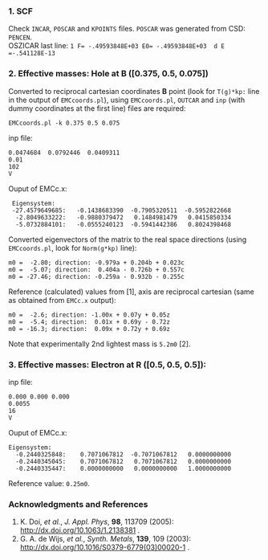 ### 1. SCF
Check ```INCAR```, ```POSCAR``` and ```KPOINTS``` files. ```POSCAR``` was generated from CSD: ```PENCEN```.  
OSZICAR last line: ```1 F= -.49593848E+03 E0= -.49593848E+03  d E =-.541128E-13```

### 2. Effective masses: Hole at **B** ([0.375, 0.5, 0.075])
Converted to reciprocal cartesian coordinates **B** point (look for ```T(g)*kp:``` line in the output of ```EMCcoords.pl```), using ```EMCcoords.pl```, ```OUTCAR``` and ```inp``` (with dummy coordinates at the first line) files are required:
```
EMCcoords.pl -k 0.375 0.5 0.075
```

inp file:
```
0.0474684  0.0792446  0.0409311
0.01
102
V
```

Ouput of EMCc.x:
```
 Eigensystem:
 -27.4579649685:   -0.1438683390  -0.7905320511  -0.5952822668
  -2.8049633222:   -0.9880379472   0.1484981479   0.0415850334
  -5.0732884101:   -0.0555240123  -0.5941442386   0.8024398468
```

Converted eigenvectors of the matrix to the real space directions (using ```EMCcoords.pl```, look for ```Norm(g*kp)``` line):
```
m0 =  -2.80; direction: -0.979a + 0.204b + 0.023c
m0 =  -5.07; direction:  0.404a - 0.726b + 0.557c
m0 = -27.46; direction: -0.259a - 0.932b - 0.255c
```

Reference (calculated) values from [1], axis are reciprocal cartesian (same as obtained from ```EMCc.x``` output):
```
m0 =  -2.6; direction: -1.00x + 0.07y + 0.05z
m0 =  -5.4; direction:  0.01x + 0.69y - 0.72z
m0 = -16.3; direction:  0.09x + 0.72y + 0.69z
```

Note that experimentally 2nd lightest mass is ```5.2m0``` [2].


### 3. Effective masses: Electron at **R** ([0.5, 0.5, 0.5]):
inp file:
```
0.000 0.000 0.000
0.0055
16
V
```

Ouput of EMCc.x:
```
Eigensystem:
  -0.2440325848:    0.7071067812  -0.7071067812   0.0000000000
  -0.2440345045:    0.7071067812   0.7071067812   0.0000000000
  -0.2440335447:    0.0000000000   0.0000000000   1.0000000000
```
Reference value: ```0.25m0```.

### Acknowledgments and References
1. K. Doi, *et al.*, *J. Appl. Phys*, **98**, 113709 (2005): http://dx.doi.org/10.1063/1.2138381 .
1. G. A. de Wijs, *et al.*, *Synth. Metals*, **139**, 109 (2003): http://dx.doi.org/10.1016/S0379-6779(03)00020-1 .